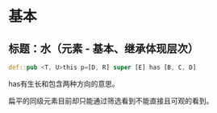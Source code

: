 # 基本

## 标题：水（元素 - 基本、继承体现层次）

```rs
def::pub <T, U>this p=[D, R] super [E] has [B, C, D]
```

has有生长和包含两种方向的意思。

扁平的同级元素目前却只能通过筛选看到不能直接且可观的看到。